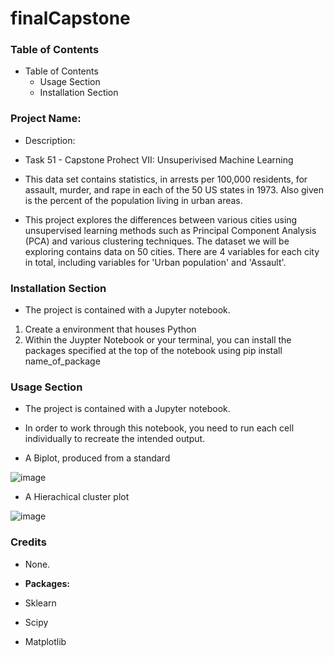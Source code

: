 # finalCapstone

### Table of Contents

- Table of Contents
  - Usage Section
  - Installation Section


### Project Name:


- Description: 
- Task 51 - Capstone Prohect VII: Unsuperivised Machine Learning

- This data set contains statistics, in arrests per 100,000 residents,
for assault, murder, and rape in each of the 50 US states in 1973. Also given is the
percent of the population living in urban areas.

- This project explores the differences between various cities using unsupervised learning methods such as Principal Component Analysis (PCA) and
various clustering techniques. The dataset we will be exploring contains data on 50
cities. There are 4 variables for each city in total, including variables for 'Urban population' and 'Assault'.



### Installation Section

 - The project is contained with a Jupyter notebook.
  1. Create a environment that houses Python
  2. Within the Juypter Notebook or your terminal, you can install the packages specified at the top of the notebook using pip install name_of_package


### Usage Section

- The project is contained with a Jupyter notebook.

- In order to work through this notebook, you need to run each cell individually to recreate the intended output.


- A Biplot, produced from a standard 

![image](https://user-images.githubusercontent.com/122671771/219451250-da2d7481-69c5-4845-9f35-4cf5c59c91b7.png)

- A Hierachical cluster plot

![image](https://user-images.githubusercontent.com/122671771/219450150-7c15fe27-20f0-463f-b88f-f55e47b0589a.png)


### Credits
 - None.


- **Packages:**
 - Sklearn
 - Scipy
 - Matplotlib




